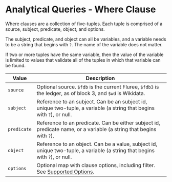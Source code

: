 # Analytical Queries - Where Clause

Where clauses are a collection of five-tuples. Each tuple is comprised of a source, subject, predicate, object, and options.

The subject, predicate, and object can all be variables, and a variable needs to be a string that begins with `?`. The name of the variable does not matter.

If two or more tuples have the same variable, then the value of the variable is limited to values that validate all of the tuples in which that variable can be found.

| Value       | Description                                                                                                                                             |
| ----------- | ------------------------------------------------------------------------------------------------------------------------------------------------------- |
| `source`    | Optional source. `$fdb` is the current Fluree, `$fdb3` is the ledger, as of block 3, and `$wd` is Wikidata.                                             |
| `subject`   | Reference to an subject. Can be an subject id, unique two-tuple, a variable (a string that begins with `?`), or null.                                   |
| `predicate` | Reference to an predicate. Can be either subject id, predicate name, or a variable (a string that begins with `?`).                                     |
| `object`    | Reference to an object. Can be a value, subject id, unique two-tuple, a variable (a string that begins with `?`), or null.                              |
| `options`   | Optional map with clause options, including filter. See <a href="/docs/query/analytical-query#supported-options" target="_blank">Supported Options</a>. |
